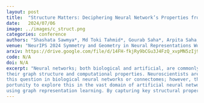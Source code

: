 ```yaml
---
layout: post
title:  "Structure Matters: Deciphering Neural Network’s Properties from its Structure"
date:   2024/07/06
image: ../images/c_struct.png
categories: conference
authors: "Shashata Sawmya*, Md Toki Tahmid*, Gourab Saha*, Arpita Saha, Nir N. Shavit, Lu Mi (*Equal Contribution)"
venue: "NeurIPS 2024 Symmetry and Geometry in Neural Representations Workshop"
arxiv: https://drive.google.com/file/d/14FH-fkjRy9bCGu3J4FzQ_xvpMN5zIj92/view
code: N/A
doi: N/A
excerpt: "Neural networks; both biological and artificial, are commonly represented as graphs with connections between neurons, yet there is little understanding of the relationship between
their graph structure and computational properties. Neuroscientists are trying to answer
this question in biological neural networks or connectomes; however, there is a big op-
portunity to explore this in the vast domain of artificial neural networks. We present StructureReps, an architecture-agnostic framework for encoding neural networks as graphs
using graph representation learning. By capturing key structural properties, StructureReps reveals strong correlations between network structure and task performance across various architectures. Additionally, this framework has potential applications beyond the decoding of neural network properties."
---
```

